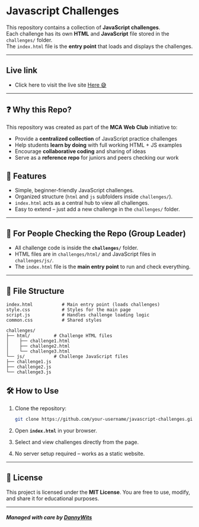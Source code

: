 # Javascript Challenges

This repository contains a collection of **JavaScript challenges**.  
Each challenge has its own **HTML** and **JavaScript** file stored in the `challenges/` folder.  
The `index.html` file is the **entry point** that loads and displays the challenges.

---

## Live link

- Click here to visit the live site [Here 😅](https://danny-wits.github.io/javascript-challenges/)

---

## ❓ Why this Repo?

This repository was created as part of the **MCA Web Club** initiative to:

- Provide a **centralized collection** of JavaScript practice challenges
- Help students **learn by doing** with full working HTML + JS examples
- Encourage **collaborative coding** and sharing of ideas
- Serve as a **reference repo** for juniors and peers checking our work

## 🚀 Features

- Simple, beginner-friendly JavaScript challenges.
- Organized structure (`html` and `js` subfolders inside `challenges/`).
- `index.html` acts as a central hub to view all challenges.
- Easy to extend – just add a new challenge in the `challenges/` folder.

---

## 📌 For People Checking the Repo (Group Leader)

- All challenge code is inside the **`challenges/`** folder.
- HTML files are in `challenges/html/` and JavaScript files in `challenges/js/`.
- The `index.html` file is the **main entry point** to run and check everything.

---

## 📂 File Structure

```
index.html           # Main entry point (loads challenges)
style.css            # Styles for the main page
script.js            # Handles challenge loading logic
common.css           # Shared styles

challenges/
├── html/         # Challenge HTML files
│    ├── challenge1.html
│    ├── challenge2.html
│    └── challenge3.html
└── js/           # Challenge JavaScript files
├── challenge1.js
├── challenge2.js
└── challenge3.js
```

## 🛠️ How to Use

1. Clone the repository:

   ```bash
   git clone https://github.com/your-username/javascript-challenges.git
   ```

2. Open **`index.html`** in your browser.
3. Select and view challenges directly from the page.
4. No server setup required – works as a static website.

---

## 📜 License

This project is licensed under the **MIT License**.
You are free to use, modify, and share it for educational purposes.

---

#### _Managed with care by **[DannyWits](https://github.com/Danny-Wits)**_
